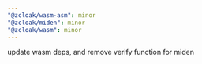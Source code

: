 ```yaml
---
"@zcloak/wasm-asm": minor
"@zcloak/miden": minor
"@zcloak/wasm": minor
---
```


update wasm deps, and remove verify function for miden
